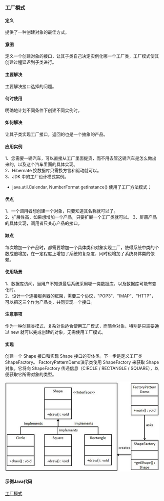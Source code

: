 ### 工厂模式

#### 定义
提供了一种创建对象的最佳方式。     

#### 意图          
定义一个创建对象的接口，让其子类自己决定实例化哪一个工厂类，工厂模式使其创建过程延迟到子类进行。

#### 主要解决   
主要解决接口选择的问题。

####  何时使用      
明确地计划不同条件下创建不同实例时。

#### 如何解决       
让其子类实现工厂接口，返回的也是一个抽象的产品。

#### 应用实例       
1、您需要一辆汽车，可以直接从工厂里面提货，而不用去管这辆汽车是怎么做出来的，以及这个汽车里面的具体实现。       
2、Hibernate 换数据库只需换方言和驱动就可以。        
3、JDK 中的工厂设计模式实例。       
 - java.util.Calendar, NumberFormat getInstance() 使用了工厂方法模式；     

#### 优点         
1、一个调用者想创建一个对象，只要知道其名称就可以了。        
2、扩展性高，如果想增加一个产品，只要扩展一个工厂类就可以。 3、屏蔽产品的具体实现，调用者只关心产品的接口。     

#### 缺点     
每次增加一个产品时，都需要增加一个具体类和对象实现工厂，使得系统中类的个数成倍增加，在一定程度上增加了系统的复杂度，同时也增加了系统具体类的依赖。

#### 使用场景           
1、数据库访问，当用户不知道最后系统采用哪一类数据库，以及数据库可能有变化时。         
2、设计一个连接服务器的框架，需要三个协议，"POP3"、"IMAP"、"HTTP"，可以把这三个作为产品类，共同实现一个接口。        

#### 注意事项       
作为一种创建类模式，复杂对象适合使用工厂模式，而简单对象，特别是只需要通过 new 就可以完成创建的对象，无需使用工厂模式。

#### 实现     
创建一个 Shape 接口和实现 Shape 接口的实体类。下一步是定义工厂类 ShapeFactory。
FactoryPatternDemo演示类使用 ShapeFactory 来获取 Shape 对象。它将向 ShapeFactory 传递信息（CIRCLE / RECTANGLE / SQUARE），以便获取它所需对象的类型。  
    
![factory_pattern](./images/factory_pattern.png)

#### 示例Java代码
[工厂模式](../src/main/java/com/lvt/pattern_01)